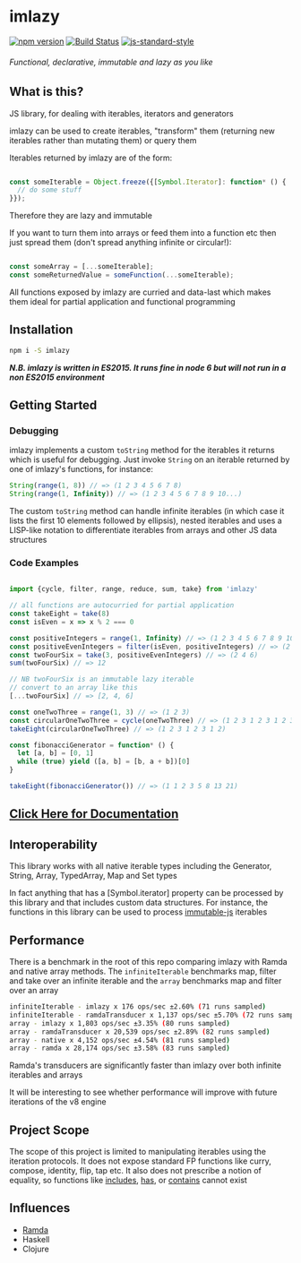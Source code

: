 # imlazy

[![npm version](https://badge.fury.io/js/imlazy.svg)](https://badge.fury.io/js/imlazy)
[![Build Status](https://travis-ci.org/benji6/imlazy.svg?branch=master)](https://travis-ci.org/benji6/imlazy)
[![js-standard-style](https://img.shields.io/badge/code%20style-standard-brightgreen.svg)](http://standardjs.com/)

###### Functional, declarative, immutable and lazy as you like

## What is this?

JS library, for dealing with iterables, iterators and generators

imlazy can be used to create iterables, "transform" them (returning new iterables rather than mutating them) or query them

Iterables returned by imlazy are of the form:

```javascript

const someIterable = Object.freeze({[Symbol.Iterator]: function* () {
  // do some stuff
}});

```

Therefore they are lazy and immutable

If you want to turn them into arrays or feed them into a function etc then just spread them (don't spread anything infinite or circular!):

```javascript

const someArray = [...someIterable];
const someReturnedValue = someFunction(...someIterable);

```

All functions exposed by imlazy are curried and data-last which makes them ideal for partial application and functional programming

## Installation

```bash
npm i -S imlazy
```

***N.B. imlazy is written in ES2015. It runs fine in node 6 but will not run in a non ES2015 environment***

## Getting Started

### Debugging

imlazy implements a custom `toString` method for the iterables it returns which is useful for debugging. Just invoke `String` on an iterable returned by one of imlazy's functions, for instance:

```javascript
String(range(1, 8)) // => (1 2 3 4 5 6 7 8)
String(range(1, Infinity)) // => (1 2 3 4 5 6 7 8 9 10...)
```

The custom `toString` method can handle infinite iterables (in which case it lists the first 10 elements followed by ellipsis), nested iterables and uses a LISP-like notation to differentiate iterables from arrays and other JS data structures

### Code Examples

```javascript

import {cycle, filter, range, reduce, sum, take} from 'imlazy'

// all functions are autocurried for partial application
const takeEight = take(8)
const isEven = x => x % 2 === 0

const positiveIntegers = range(1, Infinity) // => (1 2 3 4 5 6 7 8 9 10...)
const positiveEvenIntegers = filter(isEven, positiveIntegers) // => (2 4 6 8 10 12 14 16 18 20...)
const twoFourSix = take(3, positiveEvenIntegers) // => (2 4 6)
sum(twoFourSix) // => 12

// NB twoFourSix is an immutable lazy iterable
// convert to an array like this
[...twoFourSix] // => [2, 4, 6]

const oneTwoThree = range(1, 3) // => (1 2 3)
const circularOneTwoThree = cycle(oneTwoThree) // => (1 2 3 1 2 3 1 2 3 1...)
takeEight(circularOneTwoThree) // => (1 2 3 1 2 3 1 2)

const fibonacciGenerator = function* () {
  let [a, b] = [0, 1]
  while (true) yield ([a, b] = [b, a + b])[0]
}

takeEight(fibonacciGenerator()) // => (1 1 2 3 5 8 13 21)

```

## [Click Here for Documentation](http://benji6.github.io/imlazy/docs/)

## Interoperability

This library works with all native iterable types including the Generator, String, Array, TypedArray, Map and Set types

In fact anything that has a [Symbol.iterator] property can be processed by this library and that includes custom data structures. For instance, the functions in this library can be used to process [immutable-js](https://github.com/facebook/immutable-js) iterables

## Performance

There is a benchmark in the root of this repo comparing imlazy with Ramda and native array methods. The `infiniteIterable` benchmarks map, filter and take over an infinite iterable and the `array` benchmarks map and filter over an array

```bash
infiniteIterable - imlazy x 176 ops/sec ±2.60% (71 runs sampled)
infiniteIterable - ramdaTransducer x 1,137 ops/sec ±5.70% (72 runs sampled)
array - imlazy x 1,803 ops/sec ±3.35% (80 runs sampled)
array - ramdaTransducer x 20,539 ops/sec ±2.89% (82 runs sampled)
array - native x 4,152 ops/sec ±4.54% (81 runs sampled)
array - ramda x 28,174 ops/sec ±3.58% (83 runs sampled)
```

Ramda's transducers are significantly faster than imlazy over both infinite iterables and arrays

It will be interesting to see whether performance will improve with future iterations of the v8 engine

## Project Scope

The scope of this project is limited to manipulating iterables using the iteration protocols. It does not expose standard FP functions like curry, compose, identity, flip, tap etc. It also does not prescribe a notion of equality, so functions like [includes](https://tc39.github.io/Array.prototype.includes/), [has](https://developer.mozilla.org/en-US/docs/Web/JavaScript/Reference/Global_Objects/Set/has), or [contains](http://ramdajs.com/docs/#contains) cannot exist

## Influences

- [Ramda](https://github.com/ramda/ramda)
- Haskell
- Clojure
